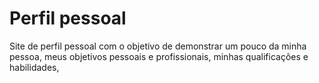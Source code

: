 # Perfil pessoal
Site de perfil pessoal com o objetivo de demonstrar um pouco da minha pessoa, meus objetivos pessoais e profissionais, minhas qualificações e habilidades, 
